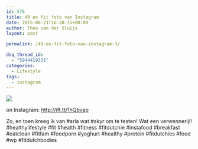 ```yaml
---
id: 578
title: 40 en fit foto van Instagram
date: 2015-08-21T16:28:15+00:00
author: Theo van der Sluijs
layout: post

permalink: /40-en-fit-foto-van-instagram-3/

dsq_thread_id:
  - "5944419331"
categories:
  - Lifestyle
tags:
  - instagram
---
```

<img src="http://ift.tt/1U4D3EY" style="" />
  
on Instagram: <http://ift.tt/1hQbvap>
  
Zo, en toen kreeg ik van #arla wat #skyr om te testen! Wat een verwennerij!! #healthylifestyle #fit #health #fitness #fitdutchie #instafood #breakfast #eatclean #fitfam #foodporn #yoghurt #healthy #protein #fitdutchies #food #wp #fitdutchbodies